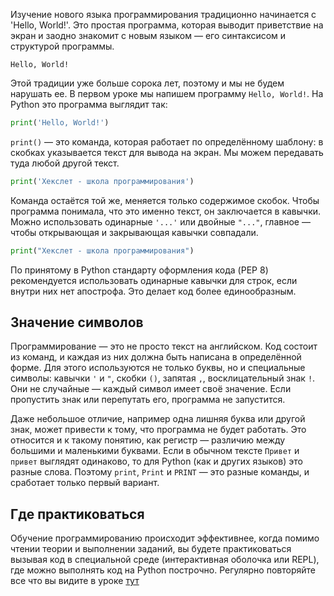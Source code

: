 Изучение нового языка программирования традиционно начинается с 'Hello, World!'. Это простая программа, которая выводит приветствие на экран и заодно знакомит с новым языком — его синтаксисом и структурой программы.

```text
Hello, World!
```

Этой традиции уже больше сорока лет, поэтому и мы не будем нарушать ее. В первом уроке мы напишем программу `Hello, World!`. На Python это программа выглядит так:

```python
print('Hello, World!')
```

`print()` — это команда, которая работает по определённому шаблону: в скобках указывается текст для вывода на экран. Мы можем передавать туда любой другой текст.

```python
print('Хекслет - школа программирования')
```

Команда остаётся той же, меняется только содержимое скобок. Чтобы программа понимала, что это именно текст, он заключается в кавычки. Можно использовать одинарные `'...'` или двойные `"..."`, главное — чтобы открывающая и закрывающая кавычки совпадали.

```python
print("Хекслет - школа программирования")
```

По принятому в Python стандарту оформления кода (PEP 8) рекомендуется использовать одинарные кавычки для строк, если внутри них нет апострофа. Это делает код более единообразным.

## Значение символов

Программирование — это не просто текст на английском. Код состоит из команд, и каждая из них должна быть написана в определённой форме. Для этого используются не только буквы, но и специальные символы: кавычки `'` и `"`, скобки `()`, запятая `,`, восклицательный знак `!`. Они не случайные — каждый символ имеет своё значение. Если пропустить знак или перепутать его, программа не запустится.

Даже небольшое отличие, например одна лишняя буква или другой знак, может привести к тому, что программа не будет работать. Это относится и к такому понятию, как регистр — различию между большими и маленькими буквами. Если в обычном тексте `Привет` и `привет` выглядят одинаково, то для Python (как и других языков) это разные слова. Поэтому `print`, `Print` и `PRINT` — это разные команды, и сработает только первый вариант.

## Где практиковаться

Обучение программированию происходит эффективнее, когда помимо чтении теории и выполнении заданий, вы будете практиковаться вызывая код в специальной среде (интерактивная оболочка или REPL), где можно выполнять код на Python построчно. Регулярно повторяйте все что вы видите в уроке [тут](https://pyodide.org/en/stable/console.html)
